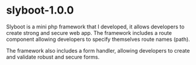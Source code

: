 # slyboot-1.0.0

Slyboot is a mini php framework that I developed,
it allows developers to create strong and secure 
web app. The framework includes a route 
component allowing developers to specify themselves route names (path).

The framework also includes a form handler, 
allowing developers to create and validate robust and secure forms.
